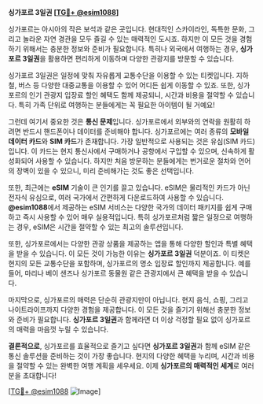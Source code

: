 **싱가포르 3일권 [[TG💪+ @esim1088](https://t.me/s/esim1088)]**

싱가포르는 아시아의 작은 보석과 같은 곳입니다. 현대적인 스카이라인, 독특한 문화, 그리고 놀라운 자연 경관을 모두 즐길 수 있는 매력적인 도시죠. 하지만 이 모든 것을 경험하기 위해서는 충분한 정보와 준비가 필요합니다. 특히나 외국에서 여행하는 경우, **싱가포르 3일권**을 활용하면 편리하게 이동하며 다양한 관광지를 방문할 수 있습니다.

싱가포르 3일권은 일정에 맞춰 자유롭게 교통수단을 이용할 수 있는 티켓입니다. 지하철, 버스 등 다양한 대중교통을 이용할 수 있어 어디든 쉽게 이동할 수 있죠. 또한, 싱가포르의 인기 관광지 입장료 할인 혜택도 함께 제공되니, 시간과 비용을 절약할 수 있습니다. 특히 가족 단위로 여행하는 분들에게는 꼭 필요한 아이템이 될 거예요!

그런데 여기서 중요한 것은 **통신 문제**입니다. 싱가포르에서 외부와의 연락을 원활히 하려면 반드시 핸드폰이나 데이터를 준비해야 합니다. 싱가포르에는 여러 종류의 **모바일 데이터 카드**와 **SIM 카드**가 존재합니다. 가장 일반적으로 사용되는 것은 유심(SIM 카드)입니다. 이 카드는 현지 통신사에서 구매하거나 공항에서 구입할 수 있으며, 신속하게 활성화되어 사용할 수 있습니다. 하지만 처음 방문하는 분들에게는 번거로운 절차와 언어의 장벽이 있을 수 있으니, 미리 준비해가는 것도 좋은 선택입니다.

또한, 최근에는 **eSIM** 기술이 큰 인기를 끌고 있습니다. eSIM은 물리적인 카드가 아닌 전자식 유심으로, 여러 국가에서 간편하게 다운로드하여 사용할 수 있습니다. **@esim1088**에서 제공하는 eSIM 서비스는 다양한 국가의 데이터 패키지를 쉽게 구매하고 즉시 사용할 수 있어 매우 실용적입니다. 특히 싱가포르처럼 짧은 일정으로 여행하는 경우, eSIM은 시간을 절약할 수 있는 최고의 솔루션입니다.

또한, 싱가포르에서는 다양한 관광 상품을 제공하는 앱을 통해 다양한 할인과 특별 혜택을 받을 수 있습니다. 이 모든 것이 가능한 이유는 **싱가포르 3일권** 덕분이죠. 이 티켓은 현지의 모든 교통수단을 포함하며, 싱가포르의 명소 입장료 할인까지 제공합니다. 예를 들어, 마리나 베이 샌즈나 싱가포르 동물원 같은 관광지에서 큰 혜택을 받을 수 있습니다.

마지막으로, 싱가포르의 매력은 단순히 관광지만이 아닙니다. 현지 음식, 쇼핑, 그리고 나이트라이프까지 다양한 경험을 제공합니다. 이 모든 것을 즐기기 위해선 충분한 정보와 준비가 필요합니다. **싱가포르 3일권**과 함께라면 더 이상 걱정할 필요 없이 싱가포르의 매력을 마음껏 누릴 수 있습니다.

**결론적으로**, 싱가포르를 효율적으로 즐기고 싶다면 **싱가포르 3일권**과 함께 eSIM 같은 통신 솔루션을 준비하는 것이 가장 좋습니다. 현지의 다양한 혜택을 누리며, 시간과 비용을 절약할 수 있는 완벽한 여행 계획을 세우세요. 이제 **싱가포르의 매력적인 세계**로 여러분을 초대합니다!

[[TG💪+ @esim1088](https://t.me/s/esim1088) ![Image](https://i.postimg.cc/Y0z9fWf4/image.png)]